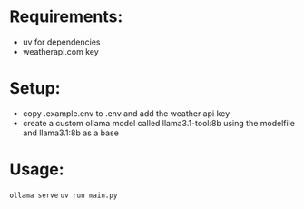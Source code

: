 # Requirements:
- uv for dependencies
- weatherapi.com key

# Setup:
- copy .example.env to .env and add the weather api key
- create a custom ollama model called llama3.1-tool:8b using the modelfile and llama3.1:8b as a base

# Usage:
`ollama serve`
`uv run main.py`

